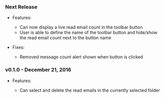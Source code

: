 ### Next Release

+ Features:

  - Can now display a live read email count in the toolbar button
  - User is able to define the name of the toolbar button and hide/show the read
    email count next to the button name

+ Fixes:

  - Removed message count alert shown when button is clicked

### v0.1.0 - December 21, 2016

+ Features:

  - Can select and delete the read emails in the currently selected folder
